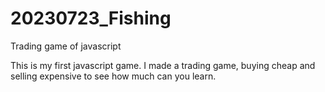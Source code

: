# 20230723_Fishing
Trading game of javascript

This is my first javascript game. I made a trading game, buying cheap and selling expensive to see how much can you learn.
